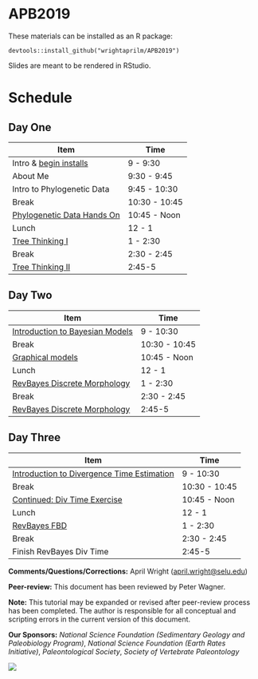 # APB2019

These materials can be installed as an R package:

```
devtools::install_github("wrightaprilm/APB2019")
```

Slides are meant to be rendered in RStudio.


# Schedule

## Day One
| Item | Time |
|------|------|
| Intro & [begin installs](https://wrightaprilm.github.io/APB2019/articles/R_exercises/00-installs.html) | 9 - 9:30 |
| About Me | 9:30 - 9:45 | 
| Intro to Phylogenetic Data | 9:45 - 10:30 |
| Break | 10:30 - 10:45 |
| [Phylogenetic Data Hands On](https://wrightaprilm.github.io/treesiftr/articles/02-treesiftr-advanced.html) | 10:45 - Noon |
| Lunch | 12 - 1 | 
| [Tree Thinking I](https://github.com/wrightaprilm/APB2018/blob/master/TreeThinking.Rmd.html) | 1 - 2:30 | 
| Break | 2:30 - 2:45 | 
| [Tree Thinking II](https://github.com/wrightaprilm/APB2018/blob/master/TreeThinking.Rmd.html) | 2:45-5 | 


## Day Two
| Item | Time |
|------|------|
| [Introduction to Bayesian Models](https://github.com/wrightaprilm/APB2019/blob/master/BayesianModels.Rpres) | 9 - 10:30 |
| Break | 10:30 - 10:45 |
| [Graphical models](https://github.com/wrightaprilm/APB2019/blob/master/ResearchAndTeachingWithRevBayes.Rpres) | 10:45 - Noon |
| Lunch | 12 - 1 | 
| [RevBayes Discrete Morphology](https://wrightaprilm.github.io/APB2019/articles/RB_Discrete_Morphology/RB_Discrete_Morphology_Tutorial.html) | 1 - 2:30 | 
| Break | 2:30 - 2:45 | 
| [RevBayes Discrete Morphology](https://wrightaprilm.github.io/APB2018/articles/RB_Discrete_Morphology/RB_Discrete_Morphology_Tutorial.html) | 2:45-5 | 

## Day Three
| Item | Time |
|------|------|
| [Introduction to Divergence Time Estimation](https://github.com/wrightaprilm/APB2018/blob/master/DivTime.Rpres) | 9 - 10:30 |
| Break | 10:30 - 10:45 |
| [Continued: Div Time Exercise](https://wrightaprilm.github.io/APB2018/articles/R_exercises/03-FossilSim.html) | 10:45 - Noon |
| Lunch | 12 - 1 | 
| [RevBayes FBD](https://wrightaprilm.github.io/APB2018/articles/RB_Total_Evidence/RB_Total_Evidence_Tutorial.html) | 1 - 2:30 | 
| Break | 2:30 - 2:45 | 
| Finish RevBayes Div Time | 2:45-5 | 



__Comments/Questions/Corrections:__ April Wright (april.wright@selu.edu)

__Peer-review:__ This document has been reviewed by Peter Wagner.

__Note:__ This tutorial may be expanded or revised after peer-review process has been completed. The author is responsible for all conceptual and scripting errors in the current version of this document.

__Our Sponsors:__
_National Science Foundation (Sedimentary Geology and Paleobiology Program)_, _National Science Foundation (Earth Rates Initiative)_, _Paleontological Society_, _Society of Vertebrate Paleontology_
 
 
![ ](../img/SponsorsLogoAPW.png)
